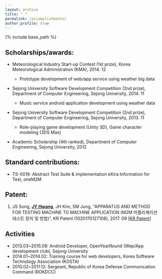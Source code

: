 ```yaml
---
layout: archive
title: " "
permalink: /accomplishments/
author_profile: true
---
```


{% include base_path %}

## Scholarships/awards:
* Meteorological Industry Start-up Contest (1st prize), Korea Meteorological Administration (KMA), 2014. 12
  * Prototype development of web/app service using weather big data
  
* Sejong University Software Development Competition (2nd prize), Department of Computer Engineering, Sejong University, 2014. 11
  * Music service android application development using weather data

* Sejong University Software Development Competition (2nd prize), Department of Computer Engineering, Sejong University, 2013. 11
  * Role-playing game development (Unity 3D), Game character modeling (3DS Max)
  
* Academic Scholarship (4th ranked), Department of Computer Engineering, Sejong University, 2012

## Standard contributions:
* TS-0019: Abstract Test Suite & implementation eXtra Information for Test, oneM2M  

## Patent:
  1. JS Song, <ins>**JY Hwang**</ins>, JH Kim, SM Jung, "APPARATUS AND METHOD FOR TESTING MACHINE TO MACHINE APPLICATION (M2M 어플리케이션 테스트 장치 및 방법)", KR Patent (1020170127108), 2017. 09 [[KR Patent]](https://doi.org/10.8080/1020170127108)
  
## Activities
* 2013.03\~2015.08: Android Developer, OpenYearRound (Wep/App development club), Sejong University
* 2014.01\~2014.02: Training course for web developers, Korea Software Technology Association (KOSTA)
* 2010.02\~2011.12: Sergeant, Republic of Korea Defense Communication Command (ROKDCC)
